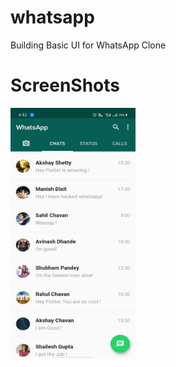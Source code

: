 # whatsapp

Building Basic UI for WhatsApp Clone

# ScreenShots

<img src="https://github.com/Abhishek-165/WhatsApp_UI_FLUTTER/blob/master/lib/images/Screenshot_2020-10-14-16-32-25-65_603b86c0fa2d988e9e52c20f447569b3.jpg" height="400" width="200">
